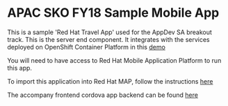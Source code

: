 APAC SKO FY18 Sample Mobile App 
================================
This is a sample 'Red Hat Travel App' used for the AppDev SA breakout track. This is the server end component.
It integrates with the services deployed on  OpenShift Container Platform in this [demo](https://github.com/redhatdemocentral/ocp-install-demo)

You will need to have access to Red Hat Mobile Application Platform to run this app.

To import this application into Red Hat MAP, follow the instructions [here](https://access.redhat.com/documentation/en-us/red_hat_mobile_application_platform_hosted/3/html/server-side_developer_guide/importing-client-apps-and-cloud-apps-into-projects)

The accompany frontend cordova app backend can be found [here](https://github.com/redhatdemocentral/apac-sko-demo-rhmap-frontend)
